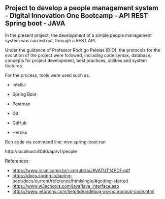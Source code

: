 ## Project to develop a people management system - Digital Innovation One Bootcamp - API REST Spring boot - JAVA  



In the present project, the development of a simple people management system was carried out, through a REST API.

Under the guidance of Professor Rodrigo Peleias (DIO), the protocols for the evolution of the project were followed, including code syntax, database, concepts for project development, best practices, utilities and system features.

For the process, tools were used such as:

- IntelliJ

- Spring Boot

- Postman

- Git

- GitHub

- Heroku

  

Run code via command line: mvn spring-boot:run

http://localhost:8080/api/v1/people


References:

- https://www.ic.unicamp.br/~cmrubira/JAVATUT14PDF.pdf
- https://docs.spring.io/spring-boot/docs/current/reference/htmlsingle/#getting-started
- https://www.w3schools.com/java/java_interface.asp
- https://www.jetbrains.com/help/idea/debug-asynchronous-code.html
